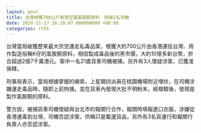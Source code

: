 ```yaml
---
layout: post
title: 台灣檢獲700公斤香港空運氯胺酮原料　拘捕1名司機
date: 2020-11-27 16:10:07.000000000 +08:00
categories: rthk
---
```


台灣當局破獲歷來最大宗空運走私毒品案，檢獲大約700公斤由香港運往台灣、用作製造俗稱K仔的氯胺酮原料，相信製成毒品後的黑市價，大約10億多新台幣，折合超過2億7千萬港元。案中一名21歲貨車司機被捕，另外有3人懷疑涉案，已獲准保釋。

刑事局表示，當局根據掌握的線索，上星期四派員在桃園機場附近埋伏，在司機涉嫌運走毒品時，隨即上前拘捕，並在貨車內發現大批不明粉末，經檢驗後，發現是製作氯胺酮的原料。

警方說，被捕貨車司機懷疑與台北市的報關行合作，報關時填報進口衣服，涉嫌從香港運毒到台灣，司機否認涉案，供稱只是載運貨品，另外有3名貨運行和報關行負責人亦否認涉案。
